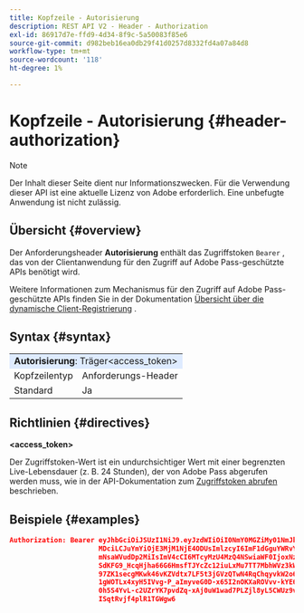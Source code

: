 ```yaml
---
title: Kopfzeile - Autorisierung
description: REST API V2 - Header - Authorization
exl-id: 86917d7e-ffd9-4d34-8f9c-5a50083f85e6
source-git-commit: d982beb16ea0db29f41d0257d8332fd4a07a84d8
workflow-type: tm+mt
source-wordcount: '118'
ht-degree: 1%

---
```



# Kopfzeile - Autorisierung {#header-authorization}

>[!NOTE]
>
> Der Inhalt dieser Seite dient nur Informationszwecken. Für die Verwendung dieser API ist eine aktuelle Lizenz von Adobe erforderlich. Eine unbefugte Anwendung ist nicht zulässig.

## Übersicht {#overview}

Der Anforderungsheader <b>Autorisierung</b> enthält das Zugriffstoken `Bearer` , das von der Clientanwendung für den Zugriff auf Adobe Pass-geschützte APIs benötigt wird.

Weitere Informationen zum Mechanismus für den Zugriff auf Adobe Pass-geschützte APIs finden Sie in der Dokumentation [Übersicht über die dynamische Client-Registrierung](../../../rest-api-dcr/dynamic-client-registration-overview.md) .

## Syntax {#syntax}

<table>
   <tr>
      <td style="background-color: #DEEBFF;" colspan="2"><b>Autorisierung</b>: Träger&lt;access_token&gt;</td>
   </tr>
   <tr>
      <td>Kopfzeilentyp</td>
      <td>Anforderungs-Header</td>
   </tr>
   <tr>
      <td>Standard</td>
      <td>Ja</td>
   </tr>
</table>

## Richtlinien {#directives}

<b>&lt;access_token></b>

Der Zugriffstoken-Wert ist ein undurchsichtiger Wert mit einer begrenzten Live-Lebensdauer (z. B. 24 Stunden), der von Adobe Pass abgerufen werden muss, wie in der API-Dokumentation zum [Zugriffstoken abrufen](../../../rest-api-dcr/apis/dynamic-client-registration-apis-retrieve-access-token.md) beschrieben.

## Beispiele {#examples}

```JSON
Authorization: Bearer eyJhbGciOiJSUzI1NiJ9.eyJzdWIiOiI0NmY0MGZiMy01NmJkLTQyYTktOTExYS02YmZmNmEyZmY0
                      MDciLCJuYmYiOjE3MjM1NjE4ODUsImlzcyI6ImF1dGguYWRvYmUuY29tIiwic2NvcGVzIjoiYXBpO
                      mNsaWVudDp2MiIsImV4cCI6MTcyMzU4MzQ4NSwiaWF0IjoxNzIzNTYxODg1fQ.aZUZqwN2fCqNXgX
                      SdKFG9_HcqHjha66G6HmsfTJYcZc12iuLxMu7TT7MbhWVz3kW1jRqgJv8PHhrFSBL5_dgJ1PRSuDg
                      97ZK1secgMKwk46vKZVdtx7LF5t3jGVzQTwN4RqChqyvkW2o67KxVk5xarwJtwB2fwhX_732CYDcv
                      1gWOTLx4xyH5IVvg-P_aImyveG0D-x65I2nOKXaROVvv-kYE6B9OQv_-JBGj72R_yS2AyJQC0R_im
                      0h5S4YvL-c2UZrYK7pvdZq-xAj0uW1wad7PLZjl8yL5CWUz9vzQk2Cmj8adsydjb0u0P3aFrJ0HE9
                      ISqtRvjf4plR1TGWgw6
```
